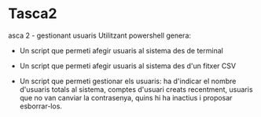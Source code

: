 # Tasca2
asca 2 - gestionant usuaris
Utilitzant powershell genera:

- Un script que permeti afegir usuaris al sistema des de terminal

- Un script que permeti afegir usuaris al sistema des d'un fitxer CSV

- Un script que permeti gestionar els usuaris: ha d'indicar el nombre d'usuaris totals al sistema, comptes d'usuari creats recentment, usuaris que no van canviar la contrasenya, quins hi ha inactius i proposar esborrar-los.
